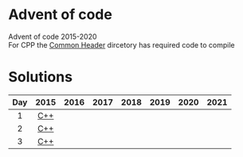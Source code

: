 # Advent of code

Advent of code 2015-2020  
For CPP the [Common Header](/Cpp/common_header) dircetory has required code to compile

# Solutions
| Day | 2015 | 2016 | 2017 | 2018 | 2019 | 2020 | 2021 |
| :--: | :--: | :--: | :--: | :--: | :--: | :--: | :--:
| 1 | [C++](/Cpp/2015/day1.cpp) |
| 2 | [C++](/Cpp/2015/day2.cpp) |
| 3 | [C++](/Cpp/2015/day3.cpp) |
